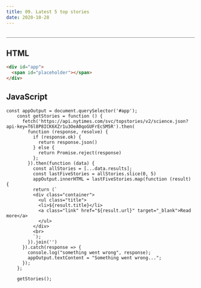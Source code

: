 ```yaml
---
title: 09. Latest 5 top stories
date: 2020-10-28
---
```


<div class="output-container">

  <style type="text/css">
    #app {
      margin-top: 10px;
    }

    .title {
      margin-bottom: 0px;
    }

    .container {
      display: flex;
      flex-direction: column;
      max-height: 45px;
    }

    .details {
      margin-bottom: 0;
    }

    .link {
      text-decoration: none;
      color: white;
      max-width: 80px;
    }

    .link:hover {
      text-decoration: underline;
    }
  </style>

  <div id="app">
    <span id="placeholder"></span>
  </div>

  <script>
    const appOutput = document.querySelector('#app');
    const getStories = function () {
      fetch('https://api.nytimes.com/svc/topstories/v2/science.json?api-key=T6l8P8ICK6XZr1u3OeA0qoGUFrEcSM5R').then(
        function (response, resolve) {
          if (response.ok) {
            return response.json()
          } else {
            return Promise.reject(response)
          };
        }).then(function (data) {
          const allStories = [...data.results];
          const lastFiveStories = allStories.slice(0, 5)
          appOutput.innerHTML = lastFiveStories.map(function (result) {
          return (`
          <div class="container"> 
            <ul class="title">
            <li>${result.title}</li>
            <a class="link" href="${result.url}" target="_blank">Read more</a>
            </ul>
          </div>
          <br>
          `);
        }).join('')
      }).catch(response => {
        console.log("something went wrong", response);
        appOutput.textContent = "Something went wrong...";
      });
    };

    getStories();
  </script>

</div>

<div class="html-container" style="border-top: .5px solid grey; margin-top: 30px;">

## HTML

```HTML
<div id="app">
  <span id="placeholder"></span>
</div>
```

</div>
<div class="js-container">

## JavaScript

```JS
const appOutput = document.querySelector('#app');
    const getStories = function () {
      fetch('https://api.nytimes.com/svc/topstories/v2/science.json?api-key=T6l8P8ICK6XZr1u3OeA0qoGUFrEcSM5R').then(
        function (response, resolve) {
          if (response.ok) {
            return response.json()
          } else {
            return Promise.reject(response)
          };
        }).then(function (data) {
          const allStories = [...data.results];
          const lastFiveStories = allStories.slice(0, 5)
          appOutput.innerHTML = lastFiveStories.map(function (result) {
          return (`
          <div class="container"> 
            <ul class="title">
            <li>${result.title}</li>
            <a class="link" href="${result.url}" target="_blank">Read more</a>
            </ul>
          </div>
          <br>
          `);
        }).join('')
      }).catch(response => {
        console.log("something went wrong", response);
        appOutput.textContent = "Something went wrong...";
      });
    };

    getStories();
```

</dvi>
